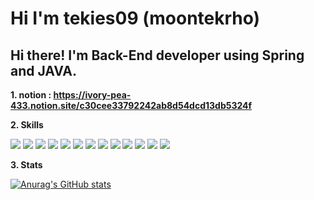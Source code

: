 # Hi I'm tekies09 (moontekrho)

##  Hi there! I'm Back-End developer using Spring and JAVA. 
  
**1. notion :  https://ivory-pea-433.notion.site/c30cee33792242ab8d54dcd13db5324f**  

**2. Skills**  
  
  
<img src="https://img.shields.io/badge/JAVA-007396?style=for-the-badge&logo=java&logoColor=white">  <img src="https://img.shields.io/badge/Spring-6DB33F?style=for-the-badge&logo=Spring&logoColor=white">  <img src="https://img.shields.io/badge/mysql-4479A1?style=for-the-badge&logo=mysql&logoColor=white">  <img src="https://img.shields.io/badge/bootstrap-7952B3?style=for-the-badge&logo=bootstrap&logoColor=white"> <img src="https://img.shields.io/badge/vue.js-4FC08D?style=for-the-badge&logo=vue.js&logoColor=white"> <img src="https://img.shields.io/badge/javascript-F7DF1E?style=for-the-badge&logo=javascript&logoColor=black">  <img src="https://img.shields.io/badge/Unity-FFFFFF?style=for-the-badge&logo=Unity&logoColor=black">  <img src="https://img.shields.io/badge/AmazonEC2-232F3E?style=for-the-badge&logo=Amazon AWS&logoColor=white">  <img src="https://img.shields.io/badge/C Sharp-239120?style=for-the-badge&logo=C Sharp&logoColor=white">  <img src="https://img.shields.io/badge/Xml-E34F26?style=for-the-badge&logo=HTML5&logoColor=white"/>  <img src="https://img.shields.io/badge/Kotlin-7F52FF?style=for-the-badge&logo=kotlin&logoColor=white"/>  <img src="https://img.shields.io/badge/Android-3DDC84?style=for-the-badge&logo=Android&logoColor=white"/>  <img src="https://img.shields.io/badge/python-3776AB?style=for-the-badge&logo=python&logoColor=white">
    
  
**3. Stats**  
  
[![Anurag's GitHub stats](https://github-readme-stats.vercel.app/api?username=tekies09)](https://github.com/anuraghazra/github-readme-stats)

